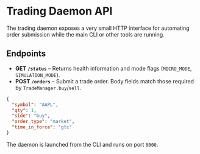 # Trading Daemon API

The trading daemon exposes a very small HTTP interface for automating
order submission while the main CLI or other tools are running.

## Endpoints

- **GET `/status`** – Returns health information and mode flags
  (`MICRO_MODE`, `SIMULATION_MODE`).
- **POST `/orders`** – Submit a trade order. Body fields match those
  required by `TradeManager.buy`/`sell`.

```json
{
  "symbol": "AAPL",
  "qty": 1,
  "side": "buy",
  "order_type": "market",
  "time_in_force": "gtc"
}
```

The daemon is launched from the CLI and runs on port `8000`.
